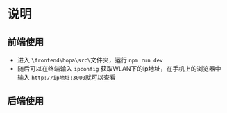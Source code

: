 # 说明

## 前端使用

- 进入 `\frontend\hopa\src\`文件夹，运行 `npm run dev`
- 随后可以在终端输入 `ipconfig` 获取WLAN下的ip地址，在手机上的浏览器中输入 `http://ip地址:3000`就可以查看


## 后端使用
